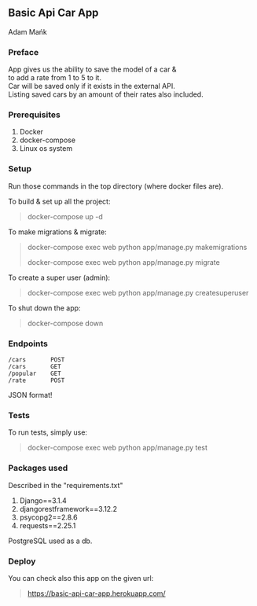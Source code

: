 ## Basic Api Car App
Adam Mańk

### Preface
App gives us the ability to save the model of a car &   
to add a rate from 1 to 5 to it.  
Car will be saved only if it exists in the external API.  
Listing saved cars by an amount of their rates also included. 

### Prerequisites
1. Docker
2. docker-compose
3. Linux os system

### Setup
Run those commands in the top directory (where docker files are).

To build & set up all the project:
>docker-compose up -d  

To make migrations & migrate:
>docker-compose exec web python app/manage.py makemigrations  
> 
>docker-compose exec web python app/manage.py migrate

To create a super user (admin):
>docker-compose exec web python app/manage.py createsuperuser

To shut down the app:
>docker-compose down

### Endpoints
    /cars       POST
    /cars       GET
    /popular    GET
    /rate       POST
JSON format!

### Tests
To run tests, simply use:
> docker-compose exec web python app/manage.py test

### Packages used
Described in the "requirements.txt"
1. Django==3.1.4
2. djangorestframework==3.12.2
3. psycopg2==2.8.6
4. requests==2.25.1

PostgreSQL used as a db.

### Deploy
You can check also this app on the given url:  
> https://basic-api-car-app.herokuapp.com/